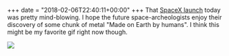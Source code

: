 +++
date = "2018-02-06T22:40:11+00:00"
+++
That [SpaceX launch](https://www.youtube.com/watch?v=j8wxV-lUsZg) today was pretty mind-blowing. I hope the future space-archeologists enjoy their discovery of some chunk of metal "Made on Earth by humans". I think this might be my favorite gif right now though. 

![](/uploads/2018/02/07/landing2.gif)